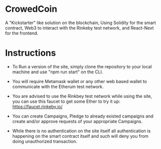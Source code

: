 # CrowedCoin
A "Kickstarter" like solution on the blockchain, Using Solidity for the smart contract, Web3 to interact with the Rinkeby test network, and React-Next for the frontend.

# Instructions

- To Run a version of the site, simply clone the repository to your local machine and use "npm run start" on the CLI.

- You will require Metamask wallet or any other web based wallet to communicate with the Etherum test network.

- You are advised to use the Rinkbey test network while using the site, you can use this faucet to get some Ether to try it up: https://faucet.rinkeby.io/

- You can create Campaigns, Pledge to already existed campaigns and create and/or approve requests of your appropriate Campaigns.

- While there is no authentication on the site itself all authentication is happening on the smart contract itself and such will deny you from doing unauthorized transaction.
